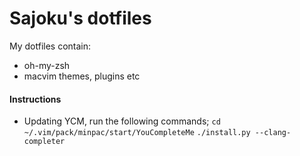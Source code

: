 Sajoku's dotfiles
=================

My dotfiles contain: 
- oh-my-zsh
- macvim themes, plugins etc


#### Instructions


* Updating YCM, run the following commands;
`cd ~/.vim/pack/minpac/start/YouCompleteMe`
`./install.py --clang-completer`
